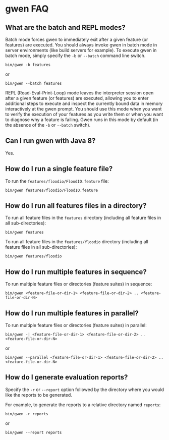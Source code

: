 gwen FAQ
========

What are the batch and REPL modes?
----------------------------------
Batch mode forces gwen to immediately exit after a given feature (or features) are executed. 
You should always invoke gwen in batch mode in server environments (like build servers for example).
To execute gwen in batch mode, simply specify the `-b` or `--batch` command line switch.
```
bin/gwen -b features
```
or
```
bin/gwen --batch features
```

REPL (Read-Eval-Print-Loop) mode leaves the interpreter session open after a given feature 
(or features) are executed, allowing you to enter additional steps to execute and inspect the 
currently bound data in memory interactively at the gwen prompt. You should use this mode when 
you want to verify the execution of your features as you write them or when you want to 
diagnose why a feature is failing. Gwen runs in this mode by default (in the absence of the 
`-b` or `--batch` switch).

Can I run gwen with Java 8?
---------------------------

Yes.

How do I run a single feature file?
-----------------------------------
To run the `features/floodio/FloodIO.feature` file:
```
bin/gwen features/floodio/FloodIO.feature
```

How do I run all features files in a directory?
-----------------------------------------------
To run all feature files in the `features` directory (including all feature files in all sub-directories):
```
bin/gwen features
```

To run all feature files in the `features/floodio` directory (including all feature files in all sub-directories):
```
bin/gwen features/floodio
```

How do I run multiple features in sequence?
-------------------------------------------
To run multiple feature files or directories (feature suites) in sequence:
```
bin/gwen <feature-file-or-dir-1> <feature-file-or-dir-2> .. <feature-file-or-dir-N>
```

How do I run multiple features in parallel?
-------------------------------------------
To run multiple feature files or directories (feature suites) in parallel:
```
bin/gwen -| <feature-file-or-dir-1> <feature-file-or-dir-2> .. <feature-file-or-dir-N>
```
or 
```
bin/gwen --parallel <feature-file-or-dir-1> <feature-file-or-dir-2> .. <feature-file-or-dir-N>
```

How do I generate evaluation reports?
-------------------------------------

Specify the `-r` or `--report` option followed by the directory where you 
would like the reports to be generated.

For example, to generate the reports to a relative directory named `reports`:
```
bin/gwen -r reports
```
or
```
bin/gwen --report reports
```
